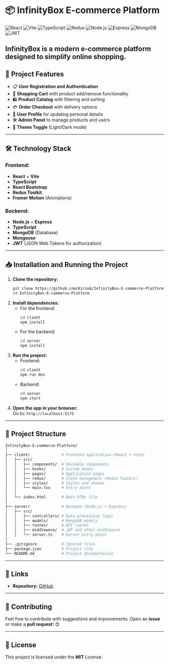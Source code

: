 
# 📦 InfinityBox E-commerce Platform

![React](https://img.shields.io/badge/React-20232A?style=for-the-badge&logo=react&logoColor=61DAFB)
![Vite](https://img.shields.io/badge/Vite-646CFF?style=for-the-badge&logo=vite&logoColor=white)
![TypeScript](https://img.shields.io/badge/TypeScript-007ACC?style=for-the-badge&logo=typescript&logoColor=white)
![Redux](https://img.shields.io/badge/Redux-593D88?style=for-the-badge&logo=redux&logoColor=white)
![Node.js](https://img.shields.io/badge/Node.js-43853D?style=for-the-badge&logo=node.js&logoColor=white)
![Express](https://img.shields.io/badge/Express.js-404D59?style=for-the-badge)
![MongoDB](https://img.shields.io/badge/MongoDB-4EA94B?style=for-the-badge&logo=mongodb&logoColor=white)
![JWT](https://img.shields.io/badge/JWT-black?style=for-the-badge&logo=JSON%20web%20tokens)

**InfinityBox** is a modern e-commerce platform designed to simplify online shopping.  
---  
## 🚀 Project Features  
- 📋 **User Registration and Authentication**  
- 🛒 **Shopping Cart** with product add/remove functionality  
- 🛍️ **Product Catalog** with filtering and sorting  
- 💳 **Order Checkout** with delivery options  
- 👤 **User Profile** for updating personal details  
- 🛠️ **Admin Panel** to manage products and users  
- 🌙 **Theme Toggle** (Light/Dark mode)  
---  
## 🛠️ Technology Stack  
### Frontend:  
- **React** + **Vite**  
- **TypeScript**  
- **React Bootstrap**  
- **Redux Toolkit**  
- **Framer Motion** (Animations)  

### Backend:  
- **Node.js** + **Express**  
- **TypeScript**  
- **MongoDB** (Database)  
- **Mongoose**  
- **JWT** (JSON Web Tokens for authorization)  
---  
## 📥 Installation and Running the Project  
1. **Clone the repository:**  
   ```bash
   git clone https://github.com/KirioA/InfinityBox-E-commerce-Platform.git
   cd InfinityBox-E-commerce-Platform
   ```  
2. **Install dependencies:**  
   - For the frontend:  
     ```bash
     cd client
     npm install
     ```  
   - For the backend:  
     ```bash
     cd server
     npm install
     ```  
3. **Run the project:**  
   - Frontend:  
     ```bash
     cd client
     npm run dev
     ```  
   - Backend:  
     ```bash
     cd server
     npm start
     ```  
4. **Open the app in your browser:**  
   Go to: `http://localhost:5173`  

---  
## 📝 Project Structure  
```bash
InfinityBox-E-commerce-Platform/
│
├── client/              # Frontend application (React + Vite)
│   ├── src/
│   │   ├── components/  # Reusable components
│   │   ├── hooks/       # Custom hooks
│   │   ├── pages/       # Application pages
│   │   ├── redux/       # State management (Redux Toolkit)
│   │   ├── styles/      # Styles and themes
│   │   └── main.tsx     # Entry point
│   │
│   └── index.html       # Main HTML file
│
├── server/              # Backend (Node.js + Express)
│   ├── src/
│   │   ├── controllers/ # Data processing logic
│   │   ├── models/      # MongoDB models
│   │   ├── routes/      # API routes
│   │   ├── middleware/  # JWT and other middleware
│   │   └── server.ts    # Server entry point
│
├── .gitignore           # Ignored files
├── package.json         # Project info
└── README.md            # Project documentation
```  
---  
## 🔗 Links  
- **Repository:** [GitHub](https://github.com/KirioA/InfinityBox-E-commerce-Platform)  

---  
## 🤝 Contributing  
Feel free to contribute with suggestions and improvements. Open an **issue** or make a **pull request**! 😊  

---  
## 📄 License  
This project is licensed under the **MIT** License.

